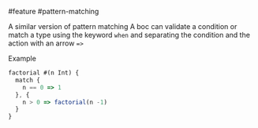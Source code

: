 #feature
#pattern-matching 

A similar version of pattern matching
A boc can validate a condition or match a type using the keyword `when` and separating the condition and the action with an arrow `=>`

Example 
```js
factorial #(n Int) {
  match { 
    n == 0 => 1 
  }, { 
    n > 0 => factorial(n -1)
  }
}
```


